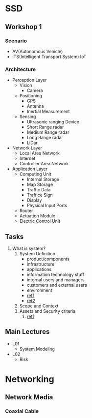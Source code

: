 # SSD
## Workshop 1
### Scenario
 - AV(Autonomous Vehicle)
 - ITS(Intelligent Transport System) IoT
### Architecture
 - Perception Layer
   - Vision
     - Camera
   - Positioning
     - GPS
     - Antenna
     - Inertial Measurement
   - Sensing
     - Ultrasonic ranging Device
     - Short Range radar
     - Medium Range radar
     - Long Range radar
     - LiDar
 - Network Layer
   - Local Area Network
   - Internet
   - Controller Area Network
 - Application Layer
   - Computing Unit
     - Internal Storage
     - Map Storage
     - Traffic Data
     - Traffice Sign
     - Display
     - Physical Input Ports
   - Router
   - Actuation Module
   - Electric Control Unit
## Tasks
 1. What is system?
    1. System Definition 
       * product/components
       * infrastructure
       * applications
       * information technology stuff
       * internal users and managers
       * customers and external users
       * environment
       * [ref1](https://courses.cs.ut.ee/MTAT.03.307/2020_spring/uploads/Main/E01.pdf)
       * [ref2](https://courses.cs.ut.ee/MTAT.03.307/2020_spring/uploads/Main/E02.pdf)
    2. Scope and Context
    3. Assets and Security criteria
       1. [ref1](https://courses.cs.ut.ee/MTAT.03.307/2020_spring/uploads/Main/E02.pdf)




## Main Lectures
 - L01
   - System Modeling
 - L02
   - Risk



# Networking
## Network Media
### Coaxial Cable
